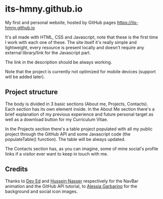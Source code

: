 # its-hmny.github.io
My first and personal website, hosted by GitHub pages https://its-hmny.github.io

It's all made with HTML, CSS and Javascript, note that these is the first time I work with each one of these.
The site itself it's really simple and lightweight, every resource is present locally and doesn't require any 
external library/link for the Javascript part.

The link in the description should be always working.

Note that the project is currently not optimized for mobile devices (support will be added later).

## Project structure
The body is divided in 3 basic sections (About me, Projects, Contacts). Each section has its own element inside.
In the About Me section there's a brief explanation of my previous experience and future personal target
as well as a download button for my Curriculum Vitae.

In the Projects section there's a table project populated with all my public project through the GitHub API and 
some Javascript code (the populateTable() function). The table will be always updated.

The Contacts section has, as you can imagine, some of mine social's profile links if a visitor ever want to keep in touch with me.

## Credits
Thanks to [Dev Ed](https://www.youtube.com/channel/UClb90NQQcskPUGDIXsQEz5Q) and [Hussein Nasser](https://www.youtube.com/channel/UC_ML5xP23TOWKUcc-oAE_Eg) respectively for the NavBar animation and the GitHub API tutorial, to [Alessia Garbarino](www.instagram.com/garbaaa) for the background and social icon images.